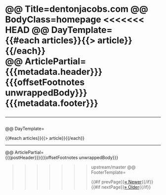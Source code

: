 @@ Title=dentonjacobs.com
@@ BodyClass=homepage
<<<<<<< HEAD
@@ DayTemplate=<div class="day"><div class="articles">{{#each articles}}{{> article}}{{/each}}</div></div>
@@ ArticlePartial=<div class="article primaryParagraph">{{{metadata.header}}}{{{offsetFootnotes unwrappedBody}}}{{{metadata.footer}}}<hr /></div>
=======
@@ DayTemplate=<div class="day"><div class="articles">{{#each articles}}{{> article}}{{/each}}</div><hr class="daybreak" /></div>
@@ ArticlePartial=<div class="article">{{{postHeader}}}{{{offsetFootnotes unwrappedBody}}}</div>
>>>>>>> upstream/master
@@ FooterTemplate=<div class="paginationFooter">{{#if prevPage}}<a href="/?p={{prevPage}}" class="previousPage">&laquo; Newer</a>{{/if}}{{#if nextPage}}<a href="/?p={{nextPage}}" class="nextPage">&raquo; Older</a>{{/if}}</div>
